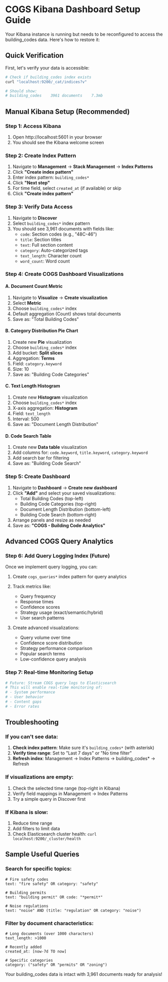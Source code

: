# COGS Kibana Dashboard Setup Guide

Your Kibana instance is running but needs to be reconfigured to access the building_codes data. Here's how to restore it:

## Quick Verification
First, let's verify your data is accessible:
```bash
# Check if building_codes index exists
curl "localhost:9200/_cat/indices?v"

# Should show:
# building_codes    3961 documents    7.3mb
```

## Manual Kibana Setup (Recommended)

### Step 1: Access Kibana
1. Open http://localhost:5601 in your browser
2. You should see the Kibana welcome screen

### Step 2: Create Index Pattern
1. Navigate to **Management** → **Stack Management** → **Index Patterns**
2. Click **"Create index pattern"**
3. Enter index pattern: `building_codes*`
4. Click **"Next step"**
5. For time field, select `created_at` (if available) or skip
6. Click **"Create index pattern"**

### Step 3: Verify Data Access
1. Navigate to **Discover**
2. Select `building_codes*` index pattern
3. You should see 3,961 documents with fields like:
   - `code`: Section codes (e.g., "48C-46")
   - `title`: Section titles
   - `text`: Full section content
   - `category`: Auto-categorized tags
   - `text_length`: Character count
   - `word_count`: Word count

### Step 4: Create COGS Dashboard Visualizations

#### A. Document Count Metric
1. Navigate to **Visualize** → **Create visualization**
2. Select **Metric**
3. Choose `building_codes*` index
4. Default aggregation (Count) shows total documents
5. Save as: "Total Building Codes"

#### B. Category Distribution Pie Chart
1. Create new **Pie** visualization
2. Choose `building_codes*` index
3. Add bucket: **Split slices**
4. Aggregation: **Terms**
5. Field: `category.keyword`
6. Size: 10
7. Save as: "Building Code Categories"

#### C. Text Length Histogram
1. Create new **Histogram** visualization
2. Choose `building_codes*` index
3. X-axis aggregation: **Histogram**
4. Field: `text_length`
5. Interval: 500
6. Save as: "Document Length Distribution"

#### D. Code Search Table
1. Create new **Data table** visualization
2. Add columns for: `code.keyword`, `title.keyword`, `category.keyword`
3. Add search bar for filtering
4. Save as: "Building Code Search"

### Step 5: Create Dashboard
1. Navigate to **Dashboard** → **Create new dashboard**
2. Click **"Add"** and select your saved visualizations:
   - Total Building Codes (top-left)
   - Building Code Categories (top-right)  
   - Document Length Distribution (bottom-left)
   - Building Code Search (bottom-right)
3. Arrange panels and resize as needed
4. Save as: **"COGS - Building Code Analytics"**

## Advanced COGS Query Analytics

### Step 6: Add Query Logging Index (Future)
Once we implement query logging, you can:

1. Create `cogs_queries*` index pattern for query analytics
2. Track metrics like:
   - Query frequency
   - Response times
   - Confidence scores
   - Strategy usage (exact/semantic/hybrid)
   - User search patterns

3. Create advanced visualizations:
   - Query volume over time
   - Confidence score distribution
   - Strategy performance comparison
   - Popular search terms
   - Low-confidence query analysis

### Step 7: Real-time Monitoring Setup
```bash
# Future: Stream COGS query logs to Elasticsearch
# This will enable real-time monitoring of:
# - System performance
# - User behavior
# - Content gaps
# - Error rates
```

## Troubleshooting

### If you can't see data:
1. **Check index pattern**: Make sure it's `building_codes*` (with asterisk)
2. **Verify time range**: Set to "Last 7 days" or "No time filter"
3. **Refresh index**: Management → Index Patterns → building_codes* → Refresh

### If visualizations are empty:
1. Check the selected time range (top-right in Kibana)
2. Verify field mappings in Management → Index Patterns
3. Try a simple query in Discover first

### If Kibana is slow:
1. Reduce time range
2. Add filters to limit data
3. Check Elasticsearch cluster health: `curl localhost:9200/_cluster/health`

## Sample Useful Queries

### Search for specific topics:
```
# Fire safety codes
text: "fire safety" OR category: "safety"

# Building permits
text: "building permit" OR code: "*permit*"

# Noise regulations  
text: "noise" AND (title: "regulation" OR category: "noise")
```

### Filter by document characteristics:
```
# Long documents (over 1000 characters)
text_length: >1000

# Recently added
created_at: [now-7d TO now]

# Specific categories
category: ("safety" OR "permits" OR "zoning")
```

Your building_codes data is intact with 3,961 documents ready for analysis!